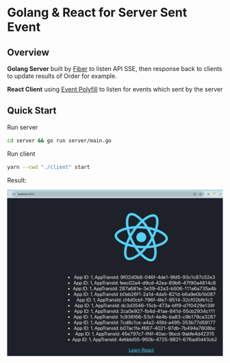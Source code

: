 # Golang & React for Server Sent Event

## Overview
**Golang Server** built by [Fiber](https://github.com/gofiber/fiber) to listen API SSE, then response back to clients to update results of Order for example.

**React Client** using [Event Polyfill](https://www.npmjs.com/package/event-source-polyfill) to listen for events which sent by the server

## Quick Start
Run server
```bash
cd server && go run server/main.go
```

Run client
```bash
yarn --cwd "./client" start
```

Result:

![Result](example.png)
